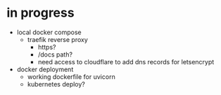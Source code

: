 # in progress

- local docker compose
    - traefik reverse proxy
        - https?
        - /docs path?
        - need access to cloudflare to add dns records for letsencrypt
- docker deployment
    - working dockerfile for uvicorn
    - kubernetes deploy?